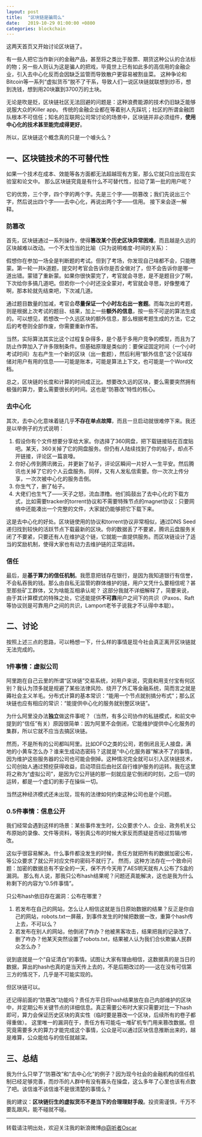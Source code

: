 ```yaml
---
layout: post
title:  "区块链是骗局么"
date:   2019-10-29 01:00:00 +0800
categories: blockchain
---
```


这两天首页又开始讨论区块链了。

有一些人把它当作新兴的金融产品，甚至将之类比于股票、期货这种公认的合法标的物；另一些人则认为这是骗人的把戏，毕竟世上已有如此多的高信用的金融企业，引入去中心化反而会因缺乏监管而导致散户更容易被割韭菜。
这种争论和Bitcoin等一系列“虚拟货币”脱不了干系，导致人们一说区块链就联想到炒币，想到洗钱，想到用20块赢到3700万的土块。

无论是吹是贬，区块链社区无法回避的问题是：这种浪费能源的技术仍旧缺乏能够说服大众的Killer app。
传统的金融企业都在等着别人先踩坑；社区的所谓金融团队根本不可信任；知名的互联网公司常讨论的场景中，区块链并非必须组件，**使用中心化的技术甚至能完成得更好**。

所以，区块链这个概念真的只是一个噱头么？

## 一、区块链技术的不可替代性

如果一个技术在成本、效能等各方面都无法超越现有方案，那么它就只应出现在实验室和论文中。
那么区块链究竟是有什么不可替代性，拉动了第一批的用户呢？

它的优势，三个字，四个字的两个字。先是三个字——防篡改；我们先说出三个字，然后说出四个字——去中心化，再说出两个字——信用。
接下来会逐一解释。

### 防篡改

首先，区块链通过一系列操作，使得**篡改某个历史区块异常困难**，而且越是久远的区块越难以改动。一个不太恰当的比喻（只为说明难度-时间的关系）：

假想你在参加一场全是判断题的考试。但到了考场，你发现自己啥都不会，只能瞎蒙。第一轮一共k道题，提交时考官会告诉你是否全做对了，但不会告诉你是哪一道出错。蒙错了重新蒙。如果你很快蒙完了，考官就会寻思，是不是题目少了啊，下次给你多搞几道吧。但若你一个小时还没全蒙对，考官就会寻思，好像整难了啊，那本轮就先结束吧，下次减几道。

通过题目数量的加减，考官会**尽量保证一个小时左右出一套题**。而每次出的考题，则是根据上次考试的题目、结果，加上一些**额外的信息**，按一些不可逆的算法生成的。可以想见，若想改一个久远区块的额外信息，那么根据考题生成的方法，它之后的考卷则全部作废，你需要重新作答。

当然，实际算法其实比这个过程复杂得多，是个基于多用户竞争的模型，而且为了防止作弊加入了许多限制条件。但基础原理是类似的：要保证固定时间（一个小时考试时间）左右产生一个新的区块（出一套题），然后利用“额外信息”这个区域存储对用户有用的信息——可能是账本，可能是算法上下文，也可能是一个Word文档。

总之，区块链的长度和计算的时间成正比。想要改久远的区块，要么需要突然拥有极强的算力，要么需要很长的时间。这也是“防篡改”特性的核心。

### 去中心化

其次，去中心化意味着链几乎**不存在单点故障**，而且一旦启动就很难停下来。我还是以举例子的方式说明：

1. 假设你有个文件想要分享给大家。你选择了360网盘，把下载链接贴在百度贴吧。某天，360关掉了它的网盘服务。但仍有人陆续找到了你的帖子，却点不开链接，评论区一篇哀嚎。
2. 你好心传到腾讯微云，并更新了帖子，评论区瞬间一片好人一生平安。然后腾讯也关掉了它的个人云盘服务。同样，又有人发私信索要。你一次次上传分享，一次次被中心化的服务击倒。
3. 你生气了，删了帖子。
4. 大佬们也生气了——天子之怒，流血漂橹。他们捣鼓出了去中心化的下载方式，比如需要tracker的torrent协议和不需要特殊节点的magnet协议：只要网络中还能凑出一个完整的文件，大家就仍能够把它下载下来。

这是去中心化的好处。区块链使用的协议和torrent协议非常相似，通过DNS Seed递归找到较快的活跃节点下载最新的区块。你的数据丢了不要紧，腾讯云盘服务关闭了不要紧，只要还有人在维护这个链，它就能一直提供服务。而区块链设计了适当的奖励机制，使得大家也有动力去维护链的正常运转。

### 信任

最后，是**基于算力的信任机制**。我愿意把钱存在银行，是因为我知道银行有信誉，不会私吞我的钱。那么由自私无监管的群体维护的链，用户又凭什么要相信呢？甚至那些矿工群体，又为啥能互相承认呢？
这部分我就不详细解释了，简要来说，由于其计算模式的特殊之处，它还能提供**不可靠**用户之间下的共识（Paxos、Raft等协议则是可靠用户之间的共识，Lamport老爷子说我才不认得中本聪）。

## 二、讨论

按照上述三点的思路，可以畅想一下，什么样的事情是现今社会真正离开区块链就无法完成的。

### 1件事情：虚拟公司

阿里跑在自己云里的所谓“区块链”交易系统，对用户来说，究竟和用支付宝有何区别？我认为顶多就是规避了某些法律风险、绕开了外汇等金融系统，简而言之就是薅社会主义羊毛。分布式计算的基本常识：“能用一个节点就别搞分布式”；那么区块链也应有相应的常识：“能提供中心化的服务就别整区块链”。

为什么阿里没办法**独立**做这件事呢？（当然，有多公司协作的私链模式，和前文中提到的“信任”有关）原因很简单：因为阿里不会倒闭，它能维护提供中心化服务的集群，所以它就不应当去搞区块链。

然而，不是所有的公司都叫阿里。比如OFO之类的公司，若倒闭且无人接盘，满地的小黄车怎么办？谁来生成动态密码？这就是“中心化服务器”解决不了的事情，因为维护这些服务器的公司也可能会倒掉。这种情况完全就可以引入区块链技术，公司创始人通过预挖获得收益，启动项目后由社区自行维护服务的运转。我在这里将之称为“虚拟公司”，是因为它公开链的那一刻就应是它倒闭的时刻，之后一切的运转，都是一个虚幻的影子在操纵一切。

当然这种经济模式还未出现，现有的法律如何约束这种公司也是个问题。

### 0.5件事情：信息公开

我们经常会遇到这样的场景：某些事件发生时，公众要求个人、企业、政务机关公布原始的录像、文件等资料，等到真公布的时候大家反而质疑是否经过剪辑/修改。

这似乎很容易解决。什么事件都没发生的时候，责任方就把所有的数据加密公布，等公众要求了就公开对应文件的密码不就行了。
然而，这种方法存在一个致命问题：加密的数据总有不安全的一天，保不齐今天用了AES明天就有人公布了S盒的漏洞。
那么有人说，那我只公布hash结果呢？问题还真能解决，这也是我为什么称剩下的内容为“0.5件事情”。

只公布hash依旧存在漏洞：公布在哪里？
1. 若发布在自己的网站，怎么让人相信这就是当日原始数据的结果？反正是你自己的网站，robots.txt一屏蔽，到事件发生的时候把数据一改，重算个hash传上去，不可以么？
2. 若发布在别人的网站，他倒闭了咋办？他被黑客攻击，结果把我的记录改了、删了咋办？他某天突然设置了robots.txt，结果被人认为我们合伙欺骗人民群众怎么办？

说到底就是一个“自证清白”的事情。试图让大家有理由相信，这数据真的是当日的数据，算出的hash也真的是当天传上去的，不是后期改过的——这在没有可信第三方的情况下，几乎是不可能实现的。

但区块链可以。

还记得前面的“防篡改”功能吗？责任方平日将hash结果放在自己内部维护的区块中，并定期公布关键节点的详细信息。真正需要公布时大家只需要对比一下hash即可，算力会保证历史区块的真实性（临时要是篡改一个区块，后续所有的卷子都得重做）。
这里唯一的漏洞在于，责任方有可能屯一堆矿机专门用来篡改数据。但究竟需要多大的算力才能完成这个事情，公众是可以通过区块信息推断出来的，越是难算，公众能给与的信任就越深。

## 三、总结

我为什么只举了“防篡改”和“去中心化”的例子？因为现今社会的金融机构的信任机制已经足够完善，而炒币的人群中有没有寡头在操盘，这么多年了心里也该有点数了吧。该信谁不该信谁不是很清楚的事情么？

我的建议：**区块链衍生的虚拟货币不是当下的合理理财手段**。投资需谨慎，千万不要乱跟风，能不碰就不碰。


----------
转载请注明出处，欢迎关注我的新浪微博[@窃听者Oscar](http://weibo.com/u/2703572323)
